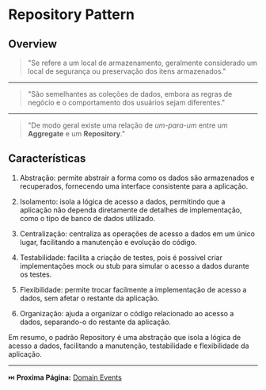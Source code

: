 # Repository Pattern

## Overview

> "Se refere a um local de armazenamento, geralmente considerado um local de
> segurança ou preservação dos itens armazenados."
---
> "São semelhantes as coleções de dados, embora as regras de negócio e o
> comportamento dos usuários sejam diferentes."
---
> "De modo geral existe uma relação de *um-para-um* entre um **Aggregate** e um
> **Repository**."

## Características

1. Abstração: permite abstrair a forma como os dados são armazenados e recuperados, fornecendo uma interface consistente para a aplicação.

2. Isolamento: isola a lógica de acesso a dados, permitindo que a aplicação não dependa diretamente de detalhes de implementação, como o tipo de banco de dados utilizado.

3. Centralização: centraliza as operações de acesso a dados em um único lugar, facilitando a manutenção e evolução do código.

4. Testabilidade: facilita a criação de testes, pois é possível criar implementações mock ou stub para simular o acesso a dados durante os testes.

5. Flexibilidade: permite trocar facilmente a implementação de acesso a dados, sem afetar o restante da aplicação.

6. Organização: ajuda a organizar o código relacionado ao acesso a dados, separando-o do restante da aplicação.

Em resumo, o padrão Repository é uma abstração que isola a lógica de acesso a dados, facilitando a manutenção, testabilidade e flexibilidade da aplicação.

---
⏭️ **Proxima Página:** [Domain Events](./02-domain-events.md)
